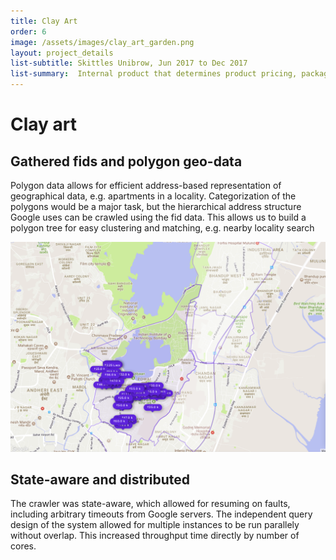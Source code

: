 ```yaml
---
title: Clay Art  
order: 6
image: /assets/images/clay_art_garden.png
layout: project_details
list-subtitle: Skittles Unibrow, Jun 2017 to Dec 2017
list-summary:  Internal product that determines product pricing, packaging, payment rules, post transaction scenarios such as refunds, and revenue recognition.
---
```


# Clay art

## Gathered fids and polygon geo-data

Polygon data allows for efficient address-based representation of geographical data, e.g. apartments in a locality. Categorization of the polygons would be a major task, but the hierarchical address structure Google uses can be crawled using the fid data. This allows us to build a polygon tree for easy clustering and matching, e.g. nearby locality search

![nearby-locality-search](/assets/images/polygons.png)

## State-aware and distributed

The crawler was state-aware, which allowed for resuming on faults, including arbitrary timeouts from Google servers. The independent query design of the system allowed for multiple instances to be run parallely without overlap. This increased throughput time directly by number of cores.

